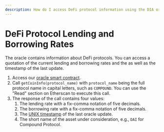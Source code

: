 ```yaml
---
description: How do I access DeFi protocol information using the DIA oracle system?
---
```


# DeFi Protocol Lending and Borrowing Rates

The oracle contains information about DeFi protocols. You can access a quotation of the current lending and borrowing rates and the  as well as the timestamp of the last update.

1.  Access our [oracle smart contract](https://etherscan.io/address/0xD47FDf51D61c100C447E2D4747c7126F19fa23Ef).
2. Call `getCoinInfo(protocol_name)` with `protocol_name` being the full protocol name in capital letters, such as `COMPOUND`. You can use the "Read" section on Etherscan to execute this call.
3. The response of the call contains four values:
   1. The lending rate with a fix-comma notation of five decimals.
   2. The borrowing rate with a fix-comma notation of five decimals.
   3. The [UNIX timestamp](https://www.unixtimestamp.com/) of the last oracle update.
   4. The short name of the asset under consideration, e.g., `DAI` for Compound Protocol.

